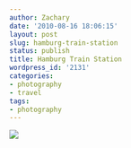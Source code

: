```yaml
---
author: Zachary
date: '2010-08-16 18:06:15'
layout: post
slug: hamburg-train-station
status: publish
title: Hamburg Train Station
wordpress_id: '2131'
categories:
- photography
- travel
tags:
- photography
---
```


<a href="http://www.flickr.com/photos/zacharyz/4899586376/"><img class="center" src="http://farm5.static.flickr.com/4073/4899586376_8095111200_b.jpg"></a>
